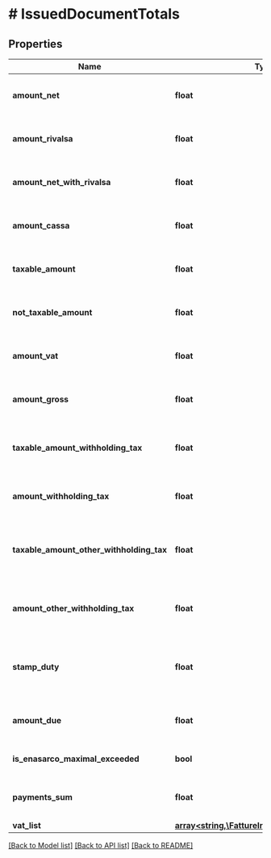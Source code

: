 # # IssuedDocumentTotals

## Properties

Name | Type | Description | Notes
------------ | ------------- | ------------- | -------------
**amount_net** | **float** | Issued document total net amount | [optional]
**amount_rivalsa** | **float** | Issued document rivalsa amount | [optional]
**amount_net_with_rivalsa** | **float** | Issued document net amount with rivalsa | [optional]
**amount_cassa** | **float** | Issued document cassa amount | [optional]
**taxable_amount** | **float** | Issued document taxable amount | [optional]
**not_taxable_amount** | **float** | Issued document not taxable amount | [optional]
**amount_vat** | **float** | Issued document total vat amount | [optional]
**amount_gross** | **float** | Issued document total gross amount | [optional]
**taxable_amount_withholding_tax** | **float** | Issued document Taxable withholding tax amount | [optional]
**amount_withholding_tax** | **float** | Issued document withholding tax amount | [optional]
**taxable_amount_other_withholding_tax** | **float** | Issued document other withholding tax taxable amount | [optional]
**amount_other_withholding_tax** | **float** | Issued document other withholding tax amount | [optional]
**stamp_duty** | **float** | Issued document stamp duty value [0 if not present]. | [optional]
**amount_due** | **float** | Issued document total amount due | [optional]
**is_enasarco_maximal_exceeded** | **bool** | Is enasarco maximal excedeed | [optional]
**payments_sum** | **float** | Issued document payments sum | [optional]
**vat_list** | [**array<string,\FattureInCloud\Model\VatItem>**](VatItem.md) |  | [optional]

[[Back to Model list]](../../README.md#models) [[Back to API list]](../../README.md#endpoints) [[Back to README]](../../README.md)
